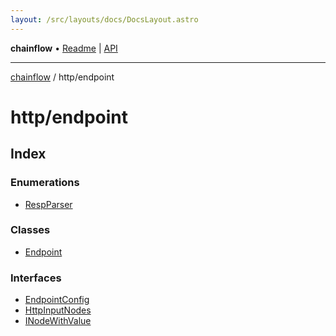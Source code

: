 ```yaml
---
layout: /src/layouts/docs/DocsLayout.astro
---
```


**chainflow** • [Readme](/docs/README) \| [API](/docs/modules)

***

[chainflow](/docs/README) / http/endpoint

# http/endpoint

## Index

### Enumerations

- [RespParser](/docs/http/endpoint/enumerations/RespParser)

### Classes

- [Endpoint](/docs/http/endpoint/classes/Endpoint)

### Interfaces

- [EndpointConfig](/docs/http/endpoint/interfaces/EndpointConfig)
- [HttpInputNodes](/docs/http/endpoint/interfaces/HttpInputNodes)
- [INodeWithValue](/docs/http/endpoint/interfaces/INodeWithValue)
